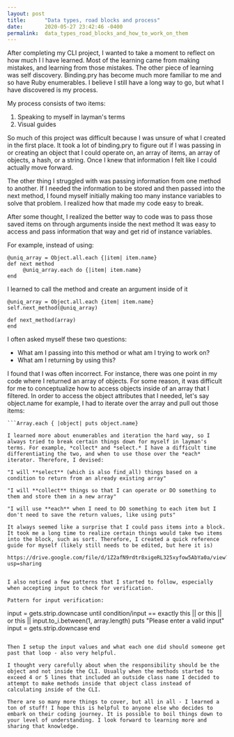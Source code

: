 ```yaml
---
layout: post
title:      "Data types, road blocks and process"
date:       2020-05-27 23:42:46 -0400
permalink:  data_types_road_blocks_and_how_to_work_on_them
---
```



After completing my CLI project, I wanted to take a  moment to reflect on how much I l have learned. Most of the learning came from making mistakes, and learning from those mistakes.  The other piece of learning was self discovery.  Binding.pry has become much more familiar to me and so have Ruby enumerables. I believe I still have a long way to go, but what I have discovered is my process.

My process consists of two items: 
1. Speaking to myself in layman's terms
2. Visual guides

So much of this project was difficult because I was unsure of what I created in the first place. It took a lot of binding.pry to figure out if I was passing in or creating an object that I could operate on, an array of items, an array of objects, a hash, or a string. Once I knew that information I felt like I could actually move forward. 

The other thing I struggled with was passing information from one method to another. If I needed the information to be stored and then passed into the next method, I found myself initially making too many instance variables to solve that problem. I realized how that made my code easy to break. 

After some thought, I realized the better way to code was to pass those saved items on through arguments inside the next method It was easy to access and pass information that way and get rid of instance variables. 

For example, instead of using:
```
@uniq_array = Object.all.each {|item| item.name}
def next method
     @uniq_array.each do {|item| item.name}
end
```
I learned to call the method and create an argument inside of it
```
@uniq_array = Object.all.each {item| item.name}
self.next_method(@uniq_array)

def next_method(array)
end
```


I often asked myself these two questions:

- What am I passing into this method or what am I trying to work on?
- What am I returning by using this?

I found that I was often incorrect. For instance, there was one point in my code where I returned an array of objects. For some reason, it was difficult for me to conceptualize how to access objects inside of an array that I filtered.  In order to access the object attributes that I needed, let's say object.name for example, I had to iterate over the array and pull out those items:

```
```Array.each { |object| puts object.name}

I learned more about enumerables and iteration the hard way, so I always tried to break certain things down for myself in layman's terms. For example, *collect* and *select.* I have a difficult time differentiating the two, and when to use those over the *each* iterator. Therefore, I devised:

"I will **select** (which is also find_all) things based on a condition to return from an already existing array"

"I will **collect** things so that I can operate or DO something to them and store them in a new array"

"I will use **each** when I need to DO something to each item but I don't need to save the return values, like using puts"

It always seemed like a surprise that I could pass items into a block. It took me a long time to realize certain things would take two items into the block, such as sort. Therefore, I created a quick reference guide for myself (likely still needs to be edited, but here it is)

https://drive.google.com/file/d/1Z2afN9rdtr8xigeRL325xyfow5AbYa0a/view?usp=sharing


I also noticed a few patterns that I started to follow, especially when accepting input to check for verification. 

Pattern for input verification:
```
input = gets.strip.downcase
until condition/input == exactly this || or this || or this || input.to_i.between(1, array.length)
puts "Please enter a valid input"
input = gets.strip.downcase
end
```

Then I setup the input values and what each one did should someone get past that loop - also very helpful. 

I thought very carefully about when the responsibility should be the object and not inside the CLI. Usually when the methods started to exceed 4 or 5 lines that included an outside class name I decided to attempt to make methods inside that object class instead of calculating inside of the CLI. 

There are so many more things to cover, but all in all - I learned a ton of stuff! I hope this is helpful to anyone else who decides to embark on their coding journey. It is possible to boil things down to your level of understanding. I look forward to learning more and sharing that knowledge. 
